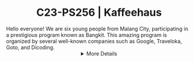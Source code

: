 <h1 align="center"> C23-PS256 | Kaffeehaus</h1>
Hello everyone! We are six young people from Malang City, participating in a prestigious program known as Bangkit. This amazing program is organized by several well-known companies such as Google, Traveloka, Goto, and Dicoding.

<details>
  <summary align="center">More Details</summary>
